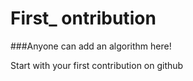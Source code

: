 # First_ ontribution

###Anyone can add an algorithm here!

Start with your first contribution on github
